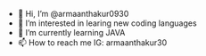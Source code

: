 - 👋 Hi, I’m @armaanthakur0930
- 👀 I’m interested in learing new coding languages
- 🌱 I’m currently learning JAVA
- 📫 How to reach me IG: armaanthakur30

<!---
armaanthakur0930/armaanthakur0930 is a ✨ special ✨ repository because its `README.md` (this file) appears on your GitHub profile.
You can click the Preview link to take a look at your changes.
--->
